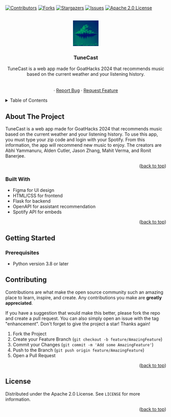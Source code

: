 <!-- Improved compatibility of back to top link: See: https://github.com/othneildrew/Best-README-Template/pull/73 -->
<a name="readme-top"></a>
<!--
*** Thanks for checking out the Best-README-Template. If you have a suggestion
*** that would make this better, please fork the repo and create a pull request
*** or simply open an issue with the tag "enhancement".
*** Don't forget to give the project a star!
*** Thanks again! Now go create something AMAZING! :D
-->



<!-- PROJECT SHIELDS -->
<!--
*** I'm using markdown "reference style" links for readability.
*** Reference links are enclosed in brackets [ ] instead of parentheses ( ).
*** See the bottom of this document for the declaration of the reference variables
*** for contributors-url, forks-url, etc. This is an optional, concise syntax you may use.
*** https://www.markdownguide.org/basic-syntax/#reference-style-links
-->
[![Contributors][contributors-shield]][contributors-url]
[![Forks][forks-shield]][forks-url]
[![Stargazers][stars-shield]][stars-url]
[![Issues][issues-shield]][issues-url]
[![Apache 2.0 License][license-shield]][license-url]



<!-- PROJECT LOGO -->
<br />
<div align="center">
  <a href="https://github.com/AldenCutler/2024GoatHacks">
    <img src="src/static/images/hacktyhon_logo.png" alt="Logo" width="80" height="80">
  </a>

<h3 align="center">TuneCast</h3>

  <p align="center">
    TuneCast is a web app made for GoatHacks 2024 that recommends music based on the current weather and your listening history. 
    <br />
    <br />
    <br />
    ·
    <a href="https://github.com/github_username/repo_name/issues">Report Bug</a>
    ·
    <a href="https://github.com/github_username/repo_name/issues">Request Feature</a>
  </p>
</div>



<!-- TABLE OF CONTENTS -->
<details>
  <summary>Table of Contents</summary>
  <ol>
    <li>
      <a href="#about-the-project">About The Project</a>
      <ul>
        <li><a href="#built-with">Built With</a></li>
      </ul>
    </li>
    <li>
      <a href="#getting-started">Getting Started</a>
      <ul>
        <li><a href="#prerequisites">Prerequisites</a></li>
      </ul>
    </li>
    <li><a href="#contributing">Contributing</a></li>
    <li><a href="#license">License</a></li>
    <li><a href="#contact">Contact</a></li>
    <li><a href="#acknowledgments">Acknowledgments</a></li>
  </ol>
</details>



<!-- ABOUT THE PROJECT -->
## About The Project

<!--[![Product Name Screen Shot][product-screenshot]](https://example.com)-->

TuneCast is a web app made for GoatHacks 2024 that recommends music based on the current weather and your listening history. To use this app, you must type your zip code and login with your Spotify. From this information, the app will recommend new music to enjoy. The creators are Abhi Yammanuru, Alden Cutler, Jason Zhang, Mahit Verma, and Ronit Banerjee.
<p align="right">(<a href="#readme-top">back to top</a>)</p>



### Built With

* Figma for UI design
* HTML/CSS for frontend
* Flask for backend
* OpenAPI for assistant recommendation
* Spotify API for embeds

<p align="right">(<a href="#readme-top">back to top</a>)</p>



<!-- GETTING STARTED -->
## Getting Started


### Prerequisites

* Python version 3.8 or later



<!-- CONTRIBUTING -->
## Contributing

Contributions are what make the open source community such an amazing place to learn, inspire, and create. Any contributions you make are **greatly appreciated**.

If you have a suggestion that would make this better, please fork the repo and create a pull request. You can also simply open an issue with the tag "enhancement".
Don't forget to give the project a star! Thanks again!

1. Fork the Project
2. Create your Feature Branch (`git checkout -b feature/AmazingFeature`)
3. Commit your Changes (`git commit -m 'Add some AmazingFeature'`)
4. Push to the Branch (`git push origin feature/AmazingFeature`)
5. Open a Pull Request

<p align="right">(<a href="#readme-top">back to top</a>)</p>



<!-- LICENSE -->
## License

Distributed under the Apache 2.0 License. See `LICENSE` for more information.

<p align="right">(<a href="#readme-top">back to top</a>)</p>




<!-- MARKDOWN LINKS & IMAGES -->
<!-- https://www.markdownguide.org/basic-syntax/#reference-style-links -->
[contributors-shield]: https://img.shields.io/github/contributors/AldenCutler/2024GoatHacks.svg?style=for-the-badge
[contributors-url]: https://github.com/AldenCutler/2024GoatHacks/graphs/contributors
[forks-shield]: https://img.shields.io/github/forks/AldenCutler/2024GoatHacks.svg?style=for-the-badge
[forks-url]: https://github.com/AldenCutler/2024GoatHacks/network/members
[stars-shield]: https://img.shields.io/github/stars/AldenCutler/2024GoatHacks.svg?style=for-the-badge
[stars-url]: https://github.com/AldenCutler/2024GoatHacks/stargazers
[issues-shield]: https://img.shields.io/github/issues/AldenCutler/2024GoatHacks.svg?style=for-the-badge
[issues-url]: https://github.com/AldenCutler/2024GoatHacks/issues
[license-shield]: https://img.shields.io/github/license/AldenCutler/2024GoatHacks.svg?style=for-the-badge
[license-url]: https://github.com/AldenCutler/2024GoatHacks/blob/master/LICENSE.txt
[linkedin-shield]: https://img.shields.io/badge/-LinkedIn-black.svg?style=for-the-badge&logo=linkedin&colorB=555
[linkedin-url]: https://linkedin.com/in/linkedin_username
[product-screenshot]: images/screenshot.png
[Next.js]: https://img.shields.io/badge/next.js-000000?style=for-the-badge&logo=nextdotjs&logoColor=white
[Next-url]: https://nextjs.org/
[React.js]: https://img.shields.io/badge/React-20232A?style=for-the-badge&logo=react&logoColor=61DAFB
[React-url]: https://reactjs.org/
[Vue.js]: https://img.shields.io/badge/Vue.js-35495E?style=for-the-badge&logo=vuedotjs&logoColor=4FC08D
[Vue-url]: https://vuejs.org/
[Angular.io]: https://img.shields.io/badge/Angular-DD0031?style=for-the-badge&logo=angular&logoColor=white
[Angular-url]: https://angular.io/
[Svelte.dev]: https://img.shields.io/badge/Svelte-4A4A55?style=for-the-badge&logo=svelte&logoColor=FF3E00
[Svelte-url]: https://svelte.dev/
[Laravel.com]: https://img.shields.io/badge/Laravel-FF2D20?style=for-the-badge&logo=laravel&logoColor=white
[Laravel-url]: https://laravel.com
[Bootstrap.com]: https://img.shields.io/badge/Bootstrap-563D7C?style=for-the-badge&logo=bootstrap&logoColor=white
[Bootstrap-url]: https://getbootstrap.com
[JQuery.com]: https://img.shields.io/badge/jQuery-0769AD?style=for-the-badge&logo=jquery&logoColor=white
[JQuery-url]: https://jquery.com 
